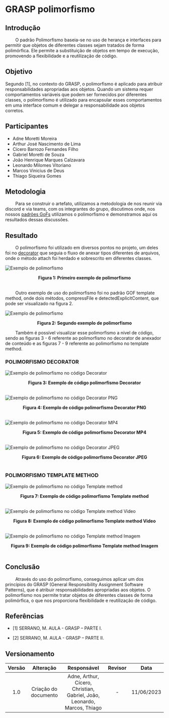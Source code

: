 # GRASP polimorfismo

## Introdução

&emsp;&emsp; O padrão Polimorfismo baseia-se no uso de herança e interfaces para permitir que objetos de diferentes classes sejam tratados de forma polimórfica. Ele permite a substituição de objetos em tempo de execução, promovendo a flexibilidade e a reutilização de código.

## Objetivo

Segundo [1], no contexto do GRASP, o polimorfismo é aplicado para atribuir responsabilidades apropriadas aos objetos. Quando um sistema requer comportamentos variáveis que podem ser fornecidos por diferentes classes, o polimorfismo é utilizado para encapsular esses comportamentos em uma interface comum e delegar a responsabilidade aos objetos corretos.

## Participantes

- Adne Moretti Moreira
- Arthur José Nascimento de Lima
- Cícero Barrozo Fernandes Filho
- Gabriel Moretti de Souza
- João Henrique Marques Calzavara
- Leonardo Milomes Vitoriano
- Marcos Vinicius de Deus
- Thiago Siqueira Gomes

## Metodologia

&emsp;&emsp; Para se construir o artefato, utilizamos a metodologia de nos reunir via discord e via teams, com os integrantes do grupo, discutimos onde, nos nossos [padrões GoFs](/docs/PadroesDeProjeto/3.2.GoFs.md) utilizamos o polimorfismo e demonstramos aqui os resultados dessas discussões.

## Resultado

&emsp;&emsp; O polimorfismo foi utilizado em diversos pontos no projeto, um deles foi no [decorator](/docs/PadroesDeProjeto/GOFS/decorator.md) que seguia o fluxo de anexar tipos diferentes de arquivos, onde o método attach foi herdado e sobrescrito em diferentes classes.

![Exemplo de polimorfismo](../../Assets/PadroesDeProjeto/polimorfismoExemplo.png)

<center>
<figcaption>
    <b>Figura 1:
     Primeiro exemplo de polimorfismo</b>
</figcaption> </center>

<br>

&emsp;&emsp; Outro exemplo de uso do polimorfismo foi no padrão GOF template method, onde dois métodos, compressFile e detectedExplicitContent, que pode ser visualizado na figura 2. 

![Exemplo de polimorfismo](../../Assets/PadroesDeProjeto/bao2.png)

<center>
<figcaption>
    <b>Figura 2:
     Segundo exemplo de polimorfismo</b>
</figcaption> </center>

&emsp;&emsp; Também é possível visualizar esse polimorfismo a nível de código, sendo as figuras 3 - 6 referente ao polimorfismo no decorator de anexador de conteúdo e as figuras 7 - 9 referente ao polimorfismo no template method.

### POLIMORFISMO DECORATOR
![Exemplo de polimorfismo no código Decorator](../../Assets/PadroesDeProjeto/baseDecoratorContent.png)

<center>
<figcaption>
    <b>Figura 3:
     Exemplo de código polimorfismo Decorator</b>
</figcaption> </center>

<br>

![Exemplo de polimorfismo no código Decorator PNG](../../Assets/PadroesDeProjeto/PngDecorator.png)

<center>
<figcaption>
    <b>Figura 4:
     Exemplo de código polimorfismo Decorator PNG</b>
</figcaption> </center>

<br>

![Exemplo de polimorfismo no código Decorator MP4](../../Assets/PadroesDeProjeto/Mp4Decorator.png)

<center>
<figcaption>
    <b>Figura 5:
     Exemplo de código polimorfismo Decorator MP4</b>
</figcaption> </center>

<br>

![Exemplo de polimorfismo no código Decorator JPEG](../../Assets/PadroesDeProjeto/jpegDecorator.png)

<center>
<figcaption>
    <b>Figura 6:
     Exemplo de código polimorfismo Decorator JPEG</b>
</figcaption> </center>

<br>

### POLIMORFISMO TEMPLATE METHOD

![Exemplo de polimorfismo no código Template method](../../Assets/PadroesDeProjeto/AttachmentTemplate.png)

<center>
<figcaption>
    <b>Figura 7:
     Exemplo de código polimorfismo Template method</b>
</figcaption> </center>

<br>


![Exemplo de polimorfismo no código Template method Video](../../Assets/PadroesDeProjeto/VideoTemplate.png)

<center>
<figcaption>
    <b>Figura 8:
     Exemplo de código polimorfismo Template method Video</b>
</figcaption> </center>

<br>


![Exemplo de polimorfismo no código Template method Imagem](../../Assets/PadroesDeProjeto/Imagetemplate.png)

<center>
<figcaption>
    <b>Figura 9:
     Exemplo de código polimorfismo Template method Imagem</b>
</figcaption> </center>

<br>

## Conclusão

&emsp;&emsp; Através do uso do polimorfismo, conseguimos aplicar um dos princípios do GRASP (General Responsibility Assignment Software Patterns), que é atribuir responsabilidades apropriadas aos objetos. O polimorfismo nos permite tratar objetos de diferentes classes de forma polimórfica, o que nos proporciona flexibilidade e reutilização de código.

## Referências

- [1] SERRANO, M. AULA - GRASP – PARTE I.

- [2] SERRANO, M. AULA - GRASP – PARTE II.

## Versionamento

| Versão |                  Alteração                   |    Responsável     |      Revisor       | Data  |
| :----: | :------------------------------------------: | :----------------: | :----------------: | :---: |
|  1.0   | Criação do documento | Adne, Arthur, Cícero, Christian, Gabriel, João, Leonardo, Marcos, Thiago  |  -  | 11/06/2023 |
